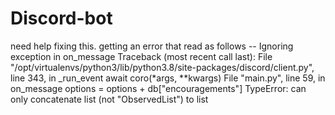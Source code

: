 # Discord-bot
need help fixing this. getting an error that read as follows --
Ignoring exception in on_message
Traceback (most recent call last):
  File "/opt/virtualenvs/python3/lib/python3.8/site-packages/discord/client.py", line 343, in _run_event
    await coro(*args, **kwargs)
  File "main.py", line 59, in on_message
    options = options + db["encouragements"]
TypeError: can only concatenate list (not "ObservedList") to list
